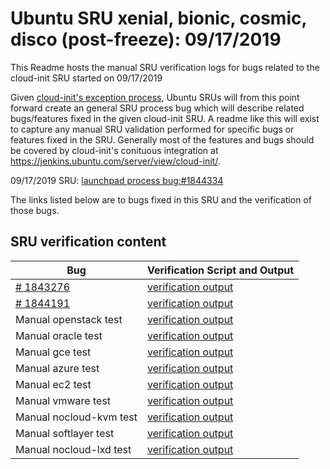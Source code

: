 Ubuntu SRU xenial, bionic, cosmic, disco (post-freeze): 09/17/2019
=====
This Readme hosts the manual SRU verification logs for bugs related to the cloud-init SRU started on 09/17/2019

Given [cloud-init's exception process](https://wiki.ubuntu.com/CloudinitUpdates), Ubuntu SRUs will from this point forward create an general SRU process bug which will describe related bugs/features fixed in the given cloud-init SRU. A readme like this will exist to capture any manual SRU validation performed for specific bugs or features fixed in the SRU. Generally most of the features and bugs should be covered by cloud-init's conituous integration at https://jenkins.ubuntu.com/server/view/cloud-init/.


09/17/2019 SRU: [launchpad process bug:#1844334](https://pad.lv/1844334)


The links listed below are to bugs fixed in this SRU and the verification of those bugs.

## SRU verification content
| Bug | Verification Script and Output |
| -------- |  -------- |
| [# 1843276](http://pad.lv/1843276) | [verification output](../bugs/lp-1843276.txt) |
| [# 1844191](http://pad.lv/1844191) | [verification output](../bugs/lp-1844191.txt) |
| Manual openstack test | [verification output](../manual/openstack-sru-19.2.36.txt) |
| Manual oracle test | [verification output](../manual/oracle-sru-19.2.36.txt) |
| Manual gce test | [verification output](../manual/gce-sru-19.2.36.txt) |
| Manual azure test | [verification output](../manual/azure-sru-19.2.36.txt) |
| Manual ec2 test | [verification output](../manual/ec2-sru-19.2.36.txt) |
| Manual vmware test | [verification output](../manual/vmware-sru-19.2.36.txt) |
| Manual nocloud-kvm test | [verification output](../manual/nocloud-kvm-19.2.36.txt) |
| Manual softlayer test | [verification output](../manual/softlayer-sru-19.2.36.txt) |
| Manual nocloud-lxd test | [verification output](../manual/nocloud-lxd-19.2.36.txt) |
